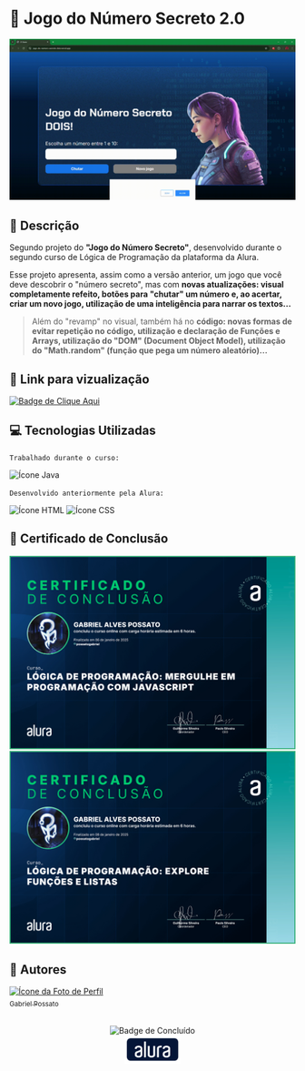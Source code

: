 # 🎰 Jogo do Número Secreto 2.0

<img src = "img/Demonstração.gif" alt = "GIF da demonstração do site"/>

## 📰 Descrição

Segundo projeto do **"Jogo do Número Secreto"**, desenvolvido durante o segundo curso de Lógica de Programação da plataforma da Alura.

Esse projeto apresenta, assim como a versão anterior, um jogo que você deve descobrir o "número secreto", mas com **novas atualizações: visual completamente refeito, botões para "chutar" um número e, ao acertar, criar um novo jogo, utilização de uma inteligência para narrar os textos...**

> Além do "revamp" no visual, também há no **código: novas formas de evitar repetição no código, utilização e declaração de Funções e Arrays, utilização do "DOM" (Document Object Model), utilização do "Math.random" (função que pega um número aleatório)...**

## 🔗 Link para vizualização

<a href = "https://jogo-do-numero-secreto-dois.vercel.app/"> <img alt="Badge de Clique Aqui" src="https://img.shields.io/badge/CLIQUE%20AQUI-blue?style=for-the-badge"> </a>

## 💻 Tecnologias Utilizadas
`Trabalhado durante o curso:`

<img src="https://cdn.jsdelivr.net/gh/devicons/devicon@latest/icons/javascript/javascript-original.svg" height = "40" alt = "Ícone Java"/> 

`Desenvolvido anteriormente pela Alura:`

<img src="https://cdn.jsdelivr.net/gh/devicons/devicon@latest/icons/html5/html5-original.svg" height = "40" alt = "Ícone HTML"/> <img src="https://cdn.jsdelivr.net/gh/devicons/devicon@latest/icons/css3/css3-original.svg" height = "40" alt = "Ícone CSS"/>

## 🏅 Certificado de Conclusão 

<img src = "img/Certificado1.jpg" alt = "Certificado de Conclusão da Alura"/>
<img src = "img/Certificado2.jpg" alt = "Certificado de Conclusão da Alura"/>

## 🙋 Autores
[<img loading="lazy" src="https://avatars.githubusercontent.com/u/136634888?v=4" width=80 alt = "Ícone da Foto de Perfil"> <br> <sub> Gabriel Possato </sub>](https://github.com/possatogabriel)
<br>
<br>
<p align = "center"> <img alt="Badge de Concluído" src="https://img.shields.io/badge/STATUS%20%20%20%20%20%20%20%20%20%20%20%20%20%20%20-conclu%C3%ADdo-green?style=for-the-badge"> <br/> <img src = "img/alura1.png" height = "50" alt = "Logo da Alura"></p>
